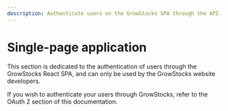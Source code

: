 ```yaml
---
description: Authenticate users on the GrowStocks SPA through the API.
---
```


# Single-page application

This section is dedicated to the authentication of users through the GrowStocks React SPA, and can only be used by the GrowStocks website developers.

If you wish to authenticate your users through GrowStocks, refer to the OAuth 2 section of this documentation.

